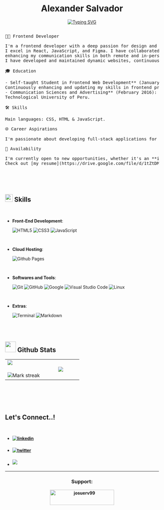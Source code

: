 <h1 align="center", color="black">Alexander Salvador</h1>

<div align="center">

[![Typing SVG](https://readme-typing-svg.demolab.com?font=Fira+Code&pause=1000&color=FB8500&center=true&vCenter=true&width=500&lines=Front+End+Web+Developer;Lover+of+creativity+and+brilliant+ideas)](https://git.io/typing-svg)

</div>

<!-- DESCRIPCION PERSONAL  -->


<pre>
	
👨‍💻 Frontend Developer

I'm a frontend developer with a deep passion for design and web architecture. 
I excel in React, JavaScript, and Figma. I have collaborated with companies like Claro Peru and Rappi Colombia, 
enhancing my communication skills in both remote and in-person environments. Additionally, 
I have developed and maintained dynamic websites, continuously improving their performance and user experience.

🎓 Education

- Self-taught Student in Frontend Web Development** (January 2024 - Present): 
Continuously enhancing and updating my skills in frontend programming.
- Communication Sciences and Advertising** (February 2016): 
Technological University of Peru.

🛠 Skills

Main languages: CSS, HTML & JavaScript.

🌐 Career Aspirations

I'm passionate about developing full-stack applications for Machine Learning.

📌 Availability

I'm currently open to new opportunities, whether it's an **internship** or a **full-time role**. 
Check out [my resume](https://drive.google.com/file/d/1tZtDMRIai7fs-SLMsRz7yEWD861y1j6V/view?usp=sharing).

</pre>

<br><br>
<!-- SKILL SECTION -->

## <img src="https://media2.giphy.com/media/QssGEmpkyEOhBCb7e1/giphy.gif?cid=ecf05e47a0n3gi1bfqntqmob8g9aid1oyj2wr3ds3mg700bl&rid=giphy.gif" width ="25"><b> Skills</b>

<br>

<!-- LENGUAJES -->
<p align="center">

<!-- FRONTEND SKILLS -->

- **Front-End Development**:

  ![HTML5](https://img.shields.io/badge/HTML5%20-%23E34F26.svg?style=for-the-badge&logo=html5&logoColor=white)
  ![CSS3](https://img.shields.io/badge/CSS%20-%231572B6.svg?style=for-the-badge&logo=css3&logoColor=white)
  ![JavaScript](https://img.shields.io/badge/JavaScript%20-%23F7DF1E.svg?style=for-the-badge&logo=javascript&logoColor=black)

<br>

<!-- ALOJAMIENTOS  -->

- **Cloud Hosting**:

  ![Github Pages](https://img.shields.io/badge/GitHub%20Pages-%23327FC7.svg?style=for-the-badge&logo=github&logoColor=white)

<br>

<!-- HERRAMIENTAS Y SOFTWARE -->

- **Softwares and Tools**:

  ![Git](https://img.shields.io/badge/git-%23F05033.svg?style=for-the-badge&logo=git&logoColor=white)
  ![GitHub](https://img.shields.io/badge/github-%23121011.svg?style=for-the-badge&logo=github&logoColor=white)
  ![Google](https://img.shields.io/badge/google-%234285F4.svg?style=for-the-badge&logo=google&logoColor=white)
  ![Visual Studio Code](https://img.shields.io/badge/Visual%20Studio%20Code-0078d7.svg?style=for-the-badge&logo=visual-studio-code&logoColor=white)
  ![Linux](https://img.shields.io/badge/Linux-FCC624?style=for-the-badge&logo=linux&logoColor=black)

<br>

<!-- ADICIONALES -->

- **Extras**:

  ![Terminal](https://img.shields.io/badge/Terminal-%23054020?style=for-the-badge&logo=gnu-bash&logoColor=white)
  ![Markdown](https://img.shields.io/badge/markdown-%23000000.svg?style=for-the-badge&logo=markdown&logoColor=white)

</p>

<br>
<br>

## <img src="https://media.giphy.com/media/iY8CRBdQXODJSCERIr/giphy.gif" width="35"><b> Github Stats </b>

<div align="center">

<table>
<td width="50%" align="center">
  <img  align="left"  src="https://github-readme-stats.vercel.app/api?username=Alexander-Salvador&theme=dark&show_icons=true&count_private=true" />
  <br></br>
  <img  title="🔥 Get streak stats for your profile at git.io/streak-stats" alt="Mark streak" src="https://github-readme-streak-stats.herokuapp.com/?user=Alexander-Salvador&theme=dark&hide_border=false" /> 
</td>

<td width="50%" align="center">

  <img  align="center"  src="https://github-readme-stats.anuraghazra1.vercel.app/api/top-langs/?username=Alexander-Salvador&theme=dark&hide_border=false&no-bg=true&no-frame=true&langs_count=7"/>


</tr>
</table>
</div>

<br>

<br><br>


<!-- CONTACTAME -->
## <b> Let's Connect..!

<br>
<div align='left'>

<ul>

<li>
<a href="https://linkedin.com/in/0xabdulkhalid" target="_blank">
<img src="https://img.shields.io/badge/linkedin:  0xabdulkhalid-%2300acee.svg?color=405DE6&style=for-the-badge&logo=linkedin&logoColor=white" alt=linkedin style="margin-bottom: 5px;"/>
</a>
</li>

<br>

<li>
<a href="https://twitter.com/0xabdulkhalid" target="_blank">
<img src="https://img.shields.io/badge/twitter:  0xabdulkhalid-%2300acee.svg?color=1DA1F2&style=for-the-badge&logo=twitter&logoColor=white" alt=twitter style="margin-bottom: 5px;"/>
</a>
</li>

<br>

<li>
<a href="mailto:0xalexander_mya@outlook.com" target="_blank">
<img src="https://img.shields.io/badge/gmail:  Alexander-%23EA4335.svg?style=for-the-badge&logo=gmail&logoColor=white" t=mail style="margin-bottom: 5px;" />
</a>
</li>
	
</ul>
</div>

<!-- SUPPORT -->
<div align='center'>

<hr>
<p>
  <h3 align="center">Support:</h3>
  <p>
    <a href="https://www.buymeacoffee.com/josuerv99">
      <img align="center" src="https://cdn.buymeacoffee.com/buttons/v2/default-yellow.png" height="50" width="210" alt="josuerv99"/>
    </a>
  </p>
</p>
